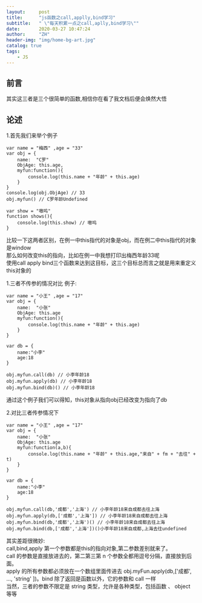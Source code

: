 ```yaml
---
layout:     post
title:      "js函数之call,applly,bind学习"
subtitle:   " \"每天积累一点之call,aplly,bind学习\""
date:       2020-03-27 10:47:24
author:     "ZH"
header-img: "img/home-bg-art.jpg"
catalog: true
tags:
    - JS
---
```


## 前言
其实这三者是三个很简单的函数,相信你在看了我文档后便会焕然大悟

## 论述
1.首先我们来举个例子

```
var name = "梅西" ,age = "33"
var obj = {
    name:  "C罗"
    ObjAge: this.age,
    myfun:function(){
        console.log(this.name + "年龄" + this.age)
    }
}
console.log(obj.ObjAge) // 33
obj.myfun() // C罗年龄Undefined
```
```
var show = "嗷呜"
function shows(){
    console.log(this.show) // 嗷呜
}
```
比较一下这两者区别，在例一中this指代的对象是obj，而在例二中this指代的对象是window  
那么如何改变this的指向，比如在例一中我想打印出梅西年龄33呢  
使用call apply bind三个函数来达到这目标，这三个目标总而言之就是用来重定义this对象的

1.三者不传参的情况对比
例子:  

```
var name = "小王" ,age = "17"
var obj = {
    name:  "小张"
    ObjAge: this.age
    myfun:function(){
        console.log(this.name + "年龄" + this.age)
    }
}

var db = {
    name:"小李"
    age:18
}

obj.myfun.call(db) // 小李年龄18
obj.myfun.apply(db) // 小李年龄18
obj.myfun.bind(db)() // 小李年龄18

```
通过这个例子我们可以得知，this对象从指向obj已经改变为指向了db  

2.对比三者传参情况下

```
var name = "小王" ,age = "17"
var obj = {
    name:  "小张"
    ObjAge: this.age
    myfun:function(a,b){
        console.log(this.name + "年龄" + this.age,"来自" + fm + "去往" + t)
    }
}

var db = {
    name:"小李"
    age:18
}

obj.myfun.call(db,'成都','上海') // 小李年龄18来自成都去往上海
obj.myfun.apply(db,['成都','上海']) // 小李年龄18来自成都去往上海
obj.myfun.bind(db,'成都','上海')() // 小李年龄18来自成都去往上海
obj.myfun.bind(db,['成都','上海'])()小李年龄18来自成都,上海去往undefined

```
其实差距很微妙:  
call,bind,apply 第一个参数都是this的指向对象,第二参数差别就来了。  
call 的参数是直接放进去的，第二第三第 n 个参数全都用逗号分隔，直接放到后面。  
apply 的所有参数都必须放在一个数组里面传进去 obj.myFun.apply(db,['成都', ..., 'string' ])。bind 除了返回是函数以外，它的参数和 call 一样  
当然，三者的参数不限定是 string 类型，允许是各种类型，包括函数 、 object 等等